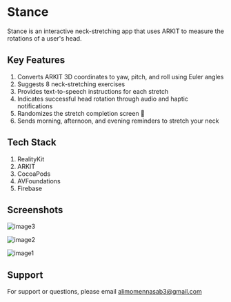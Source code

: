 
# Stance

Stance is an interactive neck-stretching app that uses ARKIT to measure the rotations of a user's head.

## Key Features
1. Converts ARKIT 3D coordinates to yaw, pitch, and roll using Euler angles
2. Suggests 8 neck-stretching exercises
3. Provides text-to-speech instructions for each stretch
4. Indicates successful head rotation through audio and haptic notifications
5. Randomizes the stretch completion screen 👀
5. Sends morning, afternoon, and evening reminders to stretch your neck
## Tech Stack
1. RealityKit
2. ARKIT
3. CocoaPods 
4. AVFoundations
5. Firebase
## Screenshots

![image3](https://user-images.githubusercontent.com/81054872/159525017-ee9d4ba1-0b7c-4737-a07a-ead137cf2a82.png)

![image2](https://user-images.githubusercontent.com/81054872/159525088-f6d81bf2-75da-4313-a30c-dc59e1d6a2e4.png)

![image1](https://user-images.githubusercontent.com/81054872/159525180-2b401713-73b6-4336-99e7-ede95f9610f1.png)



## Support

For support or questions, please email alimomennasab3@gmail.com


